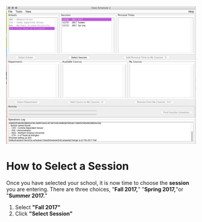 ![Selecting Session](assets/3.png)
# How to Select a Session
Once you have selected your school, it is now time to choose the **session** you are entering. There are three choices, "**Fall 2017,**" "**Spring 2017,**"or "**Summer 2017.**"
1. Select **"Fall 2017"** 
2. Click **"Select Session"**
